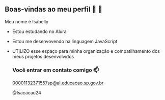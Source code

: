 ## Boas-vindas ao meu perfil 💸 👋

Meu nome é Isabelly 

- Estou estudando no Alura
- Estou me desenvovendo na linguagem JavaScript
- UTILIZO esse espaço para minha  organização e compatilhamento dos meus projetos desenvolvidos

  ### Você entrar em contato comigo 📫

  00001132371557sp@al.educacao.sp.gov.br

  @Isacacau24

